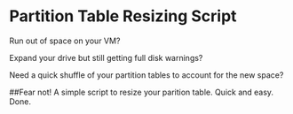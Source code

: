 # Partition Table Resizing Script

Run out of space on your VM?

Expand your drive but still getting full disk warnings?

Need a quick shuffle of your partition tables to account for the new space?

##Fear not!
A simple script to resize your parition table. Quick and easy. Done.
